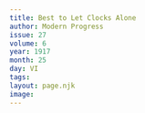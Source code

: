 ```yaml
---
title: Best to Let Clocks Alone
author: Modern Progress
issue: 27
volume: 6
year: 1917
month: 25
day: VI
tags:
layout: page.njk
image:
---
```


